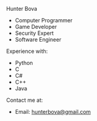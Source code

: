 Hunter Bova <br/>
- Computer Programmer
- Game Developer
- Security Expert
- Software Engineer

Experience with:
- Python
- C
- C#
- C++
- Java

Contact me at:

- Email: hunterbova@gmail.com

<!---
HunterBova/HunterBova is a ✨ special ✨ repository because its `README.md` (this file) appears on your GitHub profile.
You can click the Preview link to take a look at your changes.
--->

